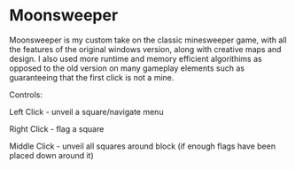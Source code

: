 # Moonsweeper
Moonsweeper is my custom take on the classic minesweeper game, with all the features of the original windows version, along with creative maps and design. I also used more runtime and memory efficient algorithims as opposed to the old version on many gameplay elements such as guaranteeing that the first click is not a mine.

Controls:

Left Click - unveil a square/navigate menu

Right Click - flag a square

Middle Click - unveil all squares around block (if enough flags have been placed down around it)

